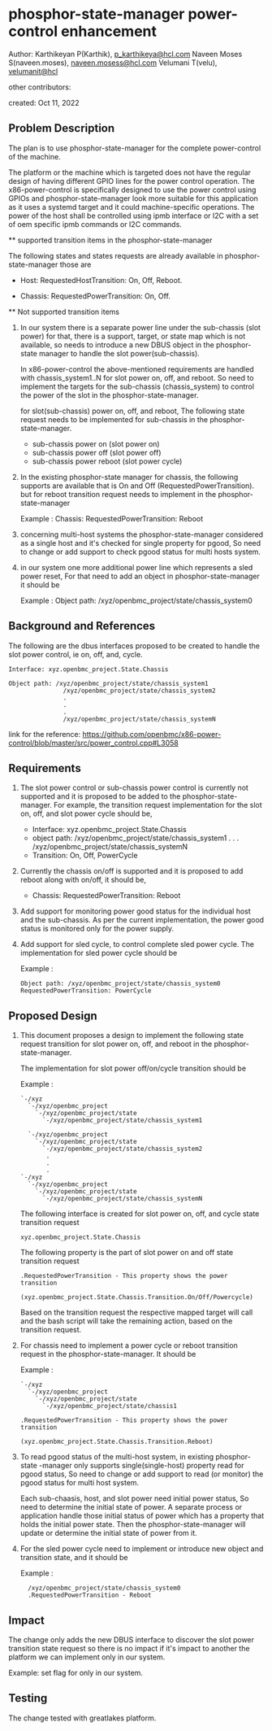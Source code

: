 # phosphor-state-manager power-control enhancement

Author:
   Karthikeyan P(Karthik), [p_karthikeya@hcl.com](mailto:p_karthikeya@hcl.com)
   Naveen Moses S(naveen.moses), [naveen.mosess@hcl.com](mailto:naveen.mosess@hcl.com)
   Velumani T(velu),  [velumanit@hcl](mailto:velumanit@hcl.com)

other contributors:

created:
    Oct 11, 2022

## Problem Description

The plan is to use phosphor-state-manager for the complete power-control of the
machine.

The platform or the machine which is targeted does not have the regular design
of having different GPIO lines for the power control operation.  The
x86-power-control is specifically designed to use the power control using GPIOs
and phosphor-state-manager look more suitable for this application as it uses a
systemd target and it could machine-specific operations. The power of the host
shall be controlled using ipmb interface or I2C with a set of oem specific ipmb
commands or I2C commands.

** supported transition items in the phosphor-state-manager

The following states and states requests are already available in
phosphor-state-manager those are

   * Host: RequestedHostTransition: On, Off, Reboot.

   * Chassis: RequestedPowerTransition: On, Off.

** Not supported transition items

1. In our system there is a separate power line under the sub-chassis (slot 
   power) for that, there is a support, target, or state map which is not 
   available, so needs to introduce a new DBUS object in the phosphor-
   state manager to handle the slot power(sub-chassis).
   
   In x86-power-control the above-mentioned requirements are handled
   with chassis_system1..N for slot power on, off, and reboot. So
   need to implement the targets for the sub-chassis (chassis_system) 
   to control the power of the slot in the phosphor-state-manager.

   for slot(sub-chassis) power on, off, and reboot, The following state 
   request needs to be implemented for sub-chassis in the 
   phosphor-state-manager.

    * sub-chassis power on (slot power on)
    * sub-chassis power off (slot power off)
    * sub-chassis power reboot (slot power cycle)

2. In the existing phosphor-state manager for chassis, the following
   supports are available that is  On and Off (RequestedPowerTransition).
   but for reboot transition request needs to implement in the
   phosphor-state-manager

   Example :
           Chassis: RequestedPowerTransition: Reboot

3. concerning multi-host systems the phosphor-state-manager
   considered as a single host and it's checked for single property for
   pgood, So need to change or add support to check pgood status for
   multi hosts system.

4. in our system one more additional power line which represents a sled
   power reset, For that need to add an object in phosphor-state-manager
   it should be

   Example :
           Object path: /xyz/openbmc_project/state/chassis_system0

## Background and References

The following are the dbus interfaces proposed to be created to handle the
slot power control, ie on, off, and, cycle.

   ```
   Interface: xyz.openbmc_project.State.Chassis

   Object path: /xyz/openbmc_project/state/chassis_system1
                  /xyz/openbmc_project/state/chassis_system2
                  .
                  .
                  .
                  /xyz/openbmc_project/state/chassis_systemN
   ```

link for the reference:
https://github.com/openbmc/x86-power-control/blob/master/src/power_control.cpp#L3058

## Requirements

1. The slot power control or sub-chassis power control is currently not
   supported and it is proposed to be added to the phosphor-state-manager.
   For example, the transition request implementation for the slot on, off,
   and slot power cycle should be,

    * Interface: xyz.openbmc_project.State.Chassis
    * object path: /xyz/openbmc_project/state/chassis_system1
                  .
                  .
                  .
                  /xyz/openbmc_project/state/chassis_systemN
    * Transition: On, Off, PowerCycle

2. Currently the chassis on/off is supported and it is proposed to add
   reboot along with on/off, it should be,

    * Chassis: RequestedPowerTransition: Reboot

3. Add support for monitoring power good status for the individual host and
   the sub-chassis. As per the current implementation, the power good
   status is monitored only for the power supply.

4. Add support for sled cycle, to control complete sled power cycle. The
   implementation for sled power cycle should be

    Example :

    ```
    Object path: /xyz/openbmc_project/state/chassis_system0
    RequestedPowerTransition: PowerCycle
    ```

## Proposed Design

1. This document proposes a design to implement the following state request
   transition for slot power on, off, and reboot in the phosphor-state-manager.

   The implementation for slot power off/on/cycle transition should be

   Example :

   ```
   `-/xyz
     `-/xyz/openbmc_project
       `-/xyz/openbmc_project/state
         `-/xyz/openbmc_project/state/chassis_system1

     `-/xyz/openbmc_project
       `-/xyz/openbmc_project/state
         `-/xyz/openbmc_project/state/chassis_system2
          .
          .
          .
   `-/xyz
     `-/xyz/openbmc_project
       `-/xyz/openbmc_project/state
         `-/xyz/openbmc_project/state/chassis_systemN
   ```
   The following interface is created for slot power on, off, and cycle state
   transition request

   ```
   xyz.openbmc_project.State.Chassis
   ```

   The following property is the part of slot power on and off state transition
   request

   ```
   .RequestedPowerTransition - This property shows the power transition
                        (xyz.openbmc_project.State.Chassis.Transition.On/Off/Powercycle)
   ```
   Based on the transition request the respective mapped target will call and
   the bash script will take the remaining action, based on the transition request.

2. For chassis need to implement a power cycle or reboot transition request in the
   phosphor-state-manager. It should be

   Example :

   ```
   `-/xyz
     `-/xyz/openbmc_project
       `-/xyz/openbmc_project/state
         `-/xyz/openbmc_project/state/chassis1

   .RequestedPowerTransition - This property shows the power transition
                          (xyz.openbmc_project.State.Chassis.Transition.Reboot)
   ```

3. To read pgood status of the multi-host system, in existing phosphor-state
   -manager only supports single(single-host) property read for pgood status, So
   need to change or add support to read (or monitor) the pgood status for multi
   host system.

   Each sub-chaasis, host, and slot power need initial power status, So
   need to determine the initial state of power. A separate process or application
   handle those initial status of power which has a property that holds the
   initial power state. Then the phosphor-state-manager will update or determine
   the initial state of power from it.

4. For the sled power cycle need to implement or introduce new object and
   transition state, and it should be

   Example :

   ```
     /xyz/openbmc_project/state/chassis_system0
     .RequestedPowerTransition - Reboot
   ```
## Impact

The change only adds the new DBUS interface to discover the slot power
transition state request so there is no impact if it's impact to another
the platform we can implement only in our system.

 Example: set flag for only in our system.

## Testing

The change tested with greatlakes platform.
